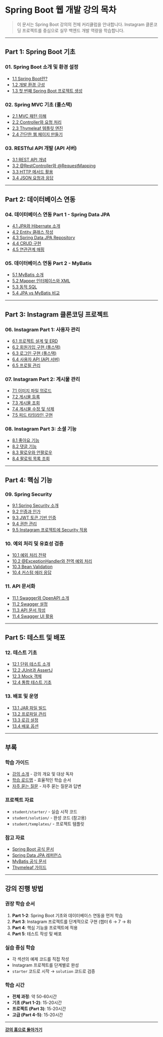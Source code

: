 # Spring Boot 웹 개발 강의 목차

> 이 문서는 Spring Boot 강의의 전체 커리큘럼을 안내합니다.
> Instagram 클론코딩 프로젝트를 중심으로 실무 백엔드 개발 역량을 학습합니다.

---

## Part 1: Spring Boot 기초

### 01. Spring Boot 소개 및 환경 설정
- [1.1 Spring Boot란?](./01_Spring_Boot_소개_및_환경_설정/1.1_Spring_Boot란.md)
- [1.2 개발 환경 구성](./01_Spring_Boot_소개_및_환경_설정/1.2_개발_환경_구성.md)
- [1.3 첫 번째 Spring Boot 프로젝트 생성](./01_Spring_Boot_소개_및_환경_설정/1.3_첫_번째_프로젝트_생성.md)

### 02. Spring MVC 기초 (풀스택)
- [2.1 MVC 패턴 이해](./02_Spring_MVC_기초/2.1_MVC_패턴_이해.md)
- [2.2 Controller와 요청 처리](./02_Spring_MVC_기초/2.2_Controller와_요청_처리.md)
- [2.3 Thymeleaf 템플릿 엔진](./02_Spring_MVC_기초/2.3_Thymeleaf_템플릿_엔진.md)
- [2.4 간단한 웹 페이지 만들기](./02_Spring_MVC_기초/2.4_간단한_웹_페이지_만들기.md)

### 03. RESTful API 개발 (API 서버)
- [3.1 REST API 개념](./03_RESTful_API_개발/3.1_REST_API_개념.md)
- [3.2 @RestController와 @RequestMapping](./03_RESTful_API_개발/3.2_RestController와_RequestMapping.md)
- [3.3 HTTP 메서드 활용](./03_RESTful_API_개발/3.3_HTTP_메서드_활용.md)
- [3.4 JSON 요청과 응답](./03_RESTful_API_개발/3.4_JSON_요청과_응답.md)

---

## Part 2: 데이터베이스 연동

### 04. 데이터베이스 연동 Part 1 - Spring Data JPA
- [4.1 JPA와 Hibernate 소개](./04_데이터베이스_연동_Part1_JPA/4.1_JPA와_Hibernate_소개.md)
- [4.2 Entity 클래스 작성](./04_데이터베이스_연동_Part1_JPA/4.2_Entity_클래스_작성.md)
- [4.3 Spring Data JPA Repository](./04_데이터베이스_연동_Part1_JPA/4.3_Spring_Data_JPA_Repository.md)
- [4.4 CRUD 구현](./04_데이터베이스_연동_Part1_JPA/4.4_CRUD_구현.md)
- [4.5 연관관계 매핑](./04_데이터베이스_연동_Part1_JPA/4.5_연관관계_매핑.md)

### 05. 데이터베이스 연동 Part 2 - MyBatis
- [5.1 MyBatis 소개](./05_데이터베이스_연동_Part2_MyBatis/5.1_MyBatis_소개.md)
- [5.2 Mapper 인터페이스와 XML](./05_데이터베이스_연동_Part2_MyBatis/5.2_Mapper_인터페이스와_XML.md)
- [5.3 동적 SQL](./05_데이터베이스_연동_Part2_MyBatis/5.3_동적_SQL.md)
- [5.4 JPA vs MyBatis 비교](./05_데이터베이스_연동_Part2_MyBatis/5.4_JPA_vs_MyBatis_비교.md)

---

## Part 3: Instagram 클론코딩 프로젝트

### 06. Instagram Part 1: 사용자 관리
- [6.1 프로젝트 설계 및 ERD](./06_Instagram_프로젝트_Part1_사용자_관리/6.1_프로젝트_설계_및_ERD.md)
- [6.2 회원가입 구현 (풀스택)](./06_Instagram_프로젝트_Part1_사용자_관리/6.2_회원가입_구현_풀스택.md)
- [6.3 로그인 구현 (풀스택)](./06_Instagram_프로젝트_Part1_사용자_관리/6.3_로그인_구현_풀스택.md)
- [6.4 사용자 API (API 서버)](./06_Instagram_프로젝트_Part1_사용자_관리/6.4_사용자_API.md)
- [6.5 프로필 관리](./06_Instagram_프로젝트_Part1_사용자_관리/6.5_프로필_관리.md)

### 07. Instagram Part 2: 게시물 관리
- [7.1 이미지 파일 업로드](./07_Instagram_프로젝트_Part2_게시물_관리/7.1_이미지_파일_업로드.md)
- [7.2 게시물 등록](./07_Instagram_프로젝트_Part2_게시물_관리/7.2_게시물_등록.md)
- [7.3 게시물 조회](./07_Instagram_프로젝트_Part2_게시물_관리/7.3_게시물_조회.md)
- [7.4 게시물 수정 및 삭제](./07_Instagram_프로젝트_Part2_게시물_관리/7.4_게시물_수정_및_삭제.md)
- [7.5 피드 타임라인 구현](./07_Instagram_프로젝트_Part2_게시물_관리/7.5_피드_타임라인_구현.md)

### 08. Instagram Part 3: 소셜 기능
- [8.1 좋아요 기능](./08_Instagram_프로젝트_Part3_소셜_기능/8.1_좋아요_기능.md)
- [8.2 댓글 기능](./08_Instagram_프로젝트_Part3_소셜_기능/8.2_댓글_기능.md)
- [8.3 팔로우와 언팔로우](./08_Instagram_프로젝트_Part3_소셜_기능/8.3_팔로우와_언팔로우.md)
- [8.4 팔로워 목록 조회](./08_Instagram_프로젝트_Part3_소셜_기능/8.4_팔로워_목록_조회.md)

---

## Part 4: 핵심 기능

### 09. Spring Security
- [9.1 Spring Security 소개](./09_Spring_Security/9.1_Spring_Security_소개.md)
- [9.2 인증과 인가](./09_Spring_Security/9.2_인증과_인가.md)
- [9.3 JWT 토큰 기반 인증](./09_Spring_Security/9.3_JWT_토큰_기반_인증.md)
- [9.4 권한 관리](./09_Spring_Security/9.4_권한_관리.md)
- [9.5 Instagram 프로젝트에 Security 적용](./09_Spring_Security/9.5_Instagram_프로젝트에_Security_적용.md)

### 10. 예외 처리 및 유효성 검증
- [10.1 예외 처리 전략](./10_예외_처리_및_유효성_검증/10.1_예외_처리_전략.md)
- [10.2 @ExceptionHandler와 전역 예외 처리](./10_예외_처리_및_유효성_검증/10.2_ExceptionHandler와_전역_예외_처리.md)
- [10.3 Bean Validation](./10_예외_처리_및_유효성_검증/10.3_Bean_Validation.md)
- [10.4 커스텀 에러 응답](./10_예외_처리_및_유효성_검증/10.4_커스텀_에러_응답.md)

### 11. API 문서화
- [11.1 Swagger와 OpenAPI 소개](./11_API_문서화/11.1_Swagger와_OpenAPI_소개.md)
- [11.2 Swagger 설정](./11_API_문서화/11.2_Swagger_설정.md)
- [11.3 API 문서 작성](./11_API_문서화/11.3_API_문서_작성.md)
- [11.4 Swagger UI 활용](./11_API_문서화/11.4_Swagger_UI_활용.md)

---

## Part 5: 테스트 및 배포

### 12. 테스트 기초
- [12.1 단위 테스트 소개](./12_테스트_기초/12.1_단위_테스트_소개.md)
- [12.2 JUnit과 AssertJ](./12_테스트_기초/12.2_JUnit과_AssertJ.md)
- [12.3 Mock 객체](./12_테스트_기초/12.3_Mock_객체.md)
- [12.4 통합 테스트 기초](./12_테스트_기초/12.4_통합_테스트_기초.md)

### 13. 배포 및 운영
- [13.1 JAR 파일 빌드](./13_배포_및_운영/13.1_JAR_파일_빌드.md)
- [13.2 프로파일 관리](./13_배포_및_운영/13.2_프로파일_관리.md)
- [13.3 로깅 설정](./13_배포_및_운영/13.3_로깅_설정.md)
- [13.4 배포 옵션](./13_배포_및_운영/13.4_배포_옵션.md)

---

## 부록

### 학습 가이드
- [강의 소개](./README.md) - 강의 개요 및 대상 독자
- [학습 로드맵](./reference/학습_로드맵.md) - 효율적인 학습 순서
- [자주 묻는 질문](./reference/FAQ.md) - 자주 묻는 질문과 답변

### 프로젝트 자료
- `student/starter/` - 실습 시작 코드
- `student/solution/` - 완성 코드 (참고용)
- `student/templates/` - 프로젝트 템플릿

### 참고 자료
- [Spring Boot 공식 문서](https://spring.io/projects/spring-boot)
- [Spring Data JPA 레퍼런스](https://spring.io/projects/spring-data-jpa)
- [MyBatis 공식 문서](https://mybatis.org/mybatis-3/)
- [Thymeleaf 가이드](https://www.thymeleaf.org/)

---

## 강의 진행 방법

### 권장 학습 순서
1. **Part 1-2**: Spring Boot 기초와 데이터베이스 연동을 먼저 학습
2. **Part 3**: Instagram 프로젝트를 단계적으로 구현 (챕터 6 → 7 → 8)
3. **Part 4**: 핵심 기능을 프로젝트에 적용
4. **Part 5**: 테스트 작성 및 배포

### 실습 중심 학습
- 각 섹션의 예제 코드를 직접 작성
- Instagram 프로젝트를 단계별로 완성
- `starter` 코드로 시작 → `solution` 코드로 검증

### 학습 시간
- **전체 과정**: 약 50-60시간
- **기초 (Part 1-2)**: 15-20시간
- **프로젝트 (Part 3)**: 15-20시간
- **고급 (Part 4-5)**: 15-20시간

---

**[강의 홈으로 돌아가기](./README.md)**
